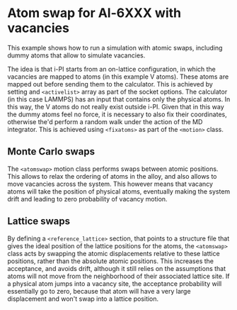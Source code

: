 Atom swap for Al-6XXX with vacancies
====================================

This example shows how to run a simulation with atomic swaps, including dummy 
atoms that allow to simulate vacancies.

The idea is that i-PI starts from an on-lattice configuration, in which the vacancies
are mapped to atoms (in this example V atoms). 
These atoms are mapped out before sending them to the calculator. This is achieved by
setting and `<activelist>`  array as part of the socket options. 
The calculator (in this case LAMMPS) has an input that contains only the physical atoms.
In this way, the V atoms do not really exist outside i-PI.
Given that in this way the dummy atoms feel no force, it is necessary to also fix their
coordinates, otherwise the'd perform a random walk under the action of the 
MD integrator. This is achieved using `<fixatoms>` as part of the `<motion>` class. 

Monte Carlo swaps
-----------------

The `<atomswap>` motion class performs swaps between atomic positions. This allows to
relax the ordering of atoms in the alloy, and also allows to move vacancies across the
system. This however means that vacancy atoms will take the position of physical atoms,
eventually making the system drift and leading to zero probability of vacancy motion.


Lattice swaps
-------------

By defining a `<reference_lattice>` section, that points to a structure file that gives
the ideal position of the lattice positions for the atoms, the `<atomswap>` class acts
by swapping the atomic displacements relative to these lattice positions, rather than
the absolute atomic positions. This increases the acceptance, and avoids drift, although
it still relies on the assumptions that atoms will not move from the neighborhood 
of their associated lattice site. If a physical atom jumps into a vacancy site, the 
acceptance probability will essentially go to zero, because that atom will have a very 
large displacement and won't swap into a lattice position. 